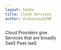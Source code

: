 ```yaml
---
layout: haiku
title: Cloud Services
author: Vishnusai6298
---
```


Cloud Providers give<br>
Services that are broadly<br>
SaaS Paas IaaS<br>
